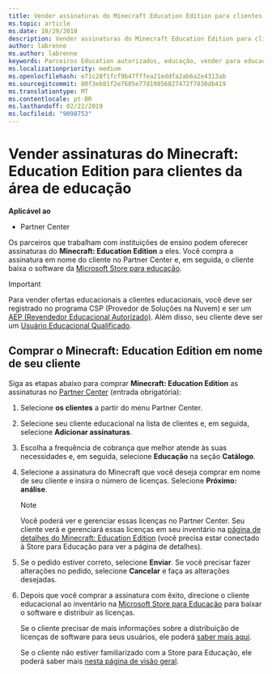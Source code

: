 ```yaml
---
title: Vender assinaturas do Minecraft Education Edition para clientes da área de educação
ms.topic: article
ms.date: 10/29/2018
description: Vender assinaturas do Minecraft Education Edition para clientes da área de educação qualificados.
author: labrenne
ms.author: labrenne
keywords: Parceiros Education autorizados, educação, vender para educação, escolas
ms.localizationpriority: medium
ms.openlocfilehash: e71c28f1fcf9b47fffea21eddfa2ab6a2e4313ab
ms.sourcegitcommit: 80f3eb81f2e7605e77d19856827472f7830db419
ms.translationtype: MT
ms.contentlocale: pt-BR
ms.lasthandoff: 02/22/2019
ms.locfileid: "9098753"
---
```

# <a name="sell-minecraft-education-edition-subscriptions-to-education-customers"></a>Vender assinaturas do Minecraft: Education Edition para clientes da área de educação

**Aplicável ao**

-  Partner Center

Os parceiros que trabalham com instituições de ensino podem oferecer assinaturas do **Minecraft: Education Edition** a eles. Você compra a assinatura em nome do cliente no Partner Center e, em seguida, o cliente baixa o software da [Microsoft Store para educação](https://educationstore.microsoft.com). 

>[!IMPORTANT]
>Para vender ofertas educacionais a clientes educacionais, você deve ser registrado no programa CSP (Provedor de Soluções na Nuvem) e ser um [AEP (Revendedor Educacional Autorizado)](https://www.mepn.com). Além disso, seu cliente deve ser um [Usuário Educacional Qualificado](https://www.microsoftvolumelicensing.com/DocumentSearch.aspx?Mode=3&DocumentTypeId=7).  

 
## <a name="buy-minecraft-education-edition-on-behalf-of-your-customer"></a>Comprar o **Minecraft: Education Edition** em nome de seu cliente

Siga as etapas abaixo para comprar **Minecraft: Education Edition** as assinaturas no [Partner Center](https://partnercenter.microsoft.com/pcv/dashboard/overview
) (entrada obrigatória):

  1.  Selecione **os clientes** a partir do menu Partner Center.
  
  2.  Selecione seu cliente educacional na lista de clientes e, em seguida, selecione **Adicionar assinaturas**.
  
  3.  Escolha a frequência de cobrança que melhor atende às suas necessidades e, em seguida, selecione **Educação** na seção **Catálogo**.

  4.  Selecione a assinatura do Minecraft que você deseja comprar em nome de seu cliente e insira o número de licenças. Selecione **Próximo: análise**.

      >[!NOTE]
      >Você poderá ver e gerenciar essas licenças no Partner Center. Seu cliente verá e gerenciará essas licenças em seu inventário na [página de detalhes do Minecraft: Education Edition](https://educationstore.microsoft.com/en-us/store/details/minecraft-education-edition/9nblggh4r2r6) (você precisa estar conectado à Store para Educação para ver a página de detalhes). 

  5.  Se o pedido estiver correto, selecione **Enviar**. Se você precisar fazer alterações no pedido, selecione **Cancelar** e faça as alterações desejadas.   

  6.  Depois que você comprar a assinatura com êxito, direcione o cliente educacional ao inventário na [Microsoft Store para Educação](https://educationstore.microsoft.com) para baixar o software e distribuir as licenças.

      Se o cliente precisar de mais informações sobre a distribuição de licenças de software para seus usuários, ele poderá [saber mais aqui](https://docs.microsoft.com/education/windows/school-get-minecraft#distribute-minecraft).  
  
      Se o cliente não estiver familiarizado com a Store para Educação, ele poderá saber mais [nesta página de visão geral](https://docs.microsoft.com/microsoft-store/windows-store-for-business-overview).  

      

